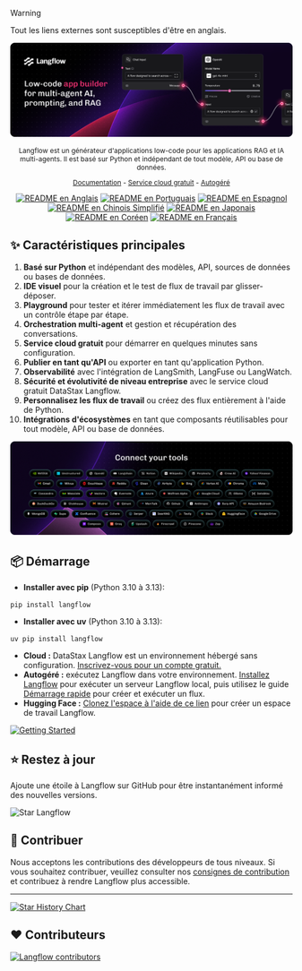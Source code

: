 > [!WARNING]
> Tout les liens externes sont susceptibles d'être en anglais.

![Langflow](./docs/static/img/hero.png)

<p align="center" style="font-size: 12px;">
    Langflow est un générateur d'applications low-code pour les applications RAG et IA multi-agents. Il est basé sur Python et indépendant de tout modèle, API ou base de données.
</p>

<p align="center" style="font-size: 12px;">
    <a href="https://docs.langflow.org" style="text-decoration: underline;">Documentation</a> -
    <a href="https://astra.datastax.com/signup?type=langflow" style="text-decoration: underline;">Service cloud gratuit</a> -
    <a href="https://docs.langflow.org/get-started-installation" style="text-decoration: underline;">Autogéré</a>
</p>

<div align="center">
  <a href="./README.md"><img alt="README en Anglais" src="https://img.shields.io/badge/English-d9d9d9"></a>
  <a href="./README.PT.md"><img alt="README en Portuguais" src="https://img.shields.io/badge/Portuguese-d9d9d9"></a>
  <a href="./README.ES.md"><img alt="README en Espagnol" src="https://img.shields.io/badge/Spanish-d9d9d9"></a>
  <a href="./README.zh_CN.md"><img alt="README en Chinois Simplifié" src="https://img.shields.io/badge/简体中文-d9d9d9"></a>
  <a href="./README.ja.md"><img alt="README en Japonais" src="https://img.shields.io/badge/日本語-d9d9d9"></a>
  <a href="./README.KR.md"><img alt="README en Coréen" src="https://img.shields.io/badge/한국어-d9d9d9"></a>
  <a href="./README.FR.md"><img alt="README en Français" src="https://img.shields.io/badge/Français-d9d9d9"></a>
</div>

## ✨ Caractéristiques principales

1. **Basé sur Python** et indépendant des modèles, API, sources de données ou bases de données.
2. **IDE visuel** pour la création et le test de flux de travail par glisser-déposer.
3. **Playground** pour tester et itérer immédiatement les flux de travail avec un contrôle étape par étape.
4. **Orchestration multi-agent** et gestion et récupération des conversations.
5. **Service cloud gratuit** pour démarrer en quelques minutes sans configuration.
6. **Publier en tant qu'API** ou exporter en tant qu'application Python.
7. **Observabilité** avec l'intégration de LangSmith, LangFuse ou LangWatch.
8. **Sécurité et évolutivité de niveau entreprise** avec le service cloud gratuit DataStax Langflow.
9. **Personnalisez les flux de travail** ou créez des flux entièrement à l'aide de Python.
10. **Intégrations d'écosystèmes** en tant que composants réutilisables pour tout modèle, API ou base de données.

![Intégrations](./docs/static/img/integrations.png)

## 📦 Démarrage

- **Installer avec pip** (Python 3.10 à 3.13):

```shell
pip install langflow
```

- **Installer avec uv** (Python 3.10 à 3.13):

```shell
uv pip install langflow
```

- **Cloud :** DataStax Langflow est un environnement hébergé sans configuration. [Inscrivez-vous pour un compte gratuit.](https://astra.datastax.com/signup?type=langflow)
- **Autogéré :** exécutez Langflow dans votre environnement. [Installez Langflow](https://docs.langflow.org/get-started-installation) pour exécuter un serveur Langflow local, puis utilisez le guide [Démarrage rapide](https://docs.langflow.org/get-started-quickstart) pour créer et exécuter un flux.
- **Hugging Face :** [Clonez l'espace à l'aide de ce lien](https://huggingface.co/spaces/Langflow/Langflow?duplicate=true) pour créer un espace de travail Langflow.

[![Getting Started](https://github.com/user-attachments/assets/f1adfbe7-3c35-43a4-b265-661f3d4f875f)](https://www.youtube.com/watch?v=kinngWhaUKM)

## ⭐ Restez à jour

Ajoute une étoile à Langflow sur GitHub pour être instantanément informé des nouvelles versions.

![Star Langflow](https://github.com/user-attachments/assets/03168b17-a11d-4b2a-b0f7-c1cce69e5a2c)

## 👋 Contribuer

Nous acceptons les contributions des développeurs de tous niveaux. Si vous souhaitez contribuer, veuillez consulter nos [consignes de contribution](./CONTRIBUTING.md) et contribuez à rendre Langflow plus accessible.

---

[![Star History Chart](https://api.star-history.com/svg?repos=langflow-ai/langflow&type=Timeline)](https://star-history.com/#langflow-ai/langflow&Date)

## ❤️ Contributeurs

[![Langflow contributors](https://contrib.rocks/image?repo=langflow-ai/langflow)](https://github.com/langflow-ai/langflow/graphs/contributors)
